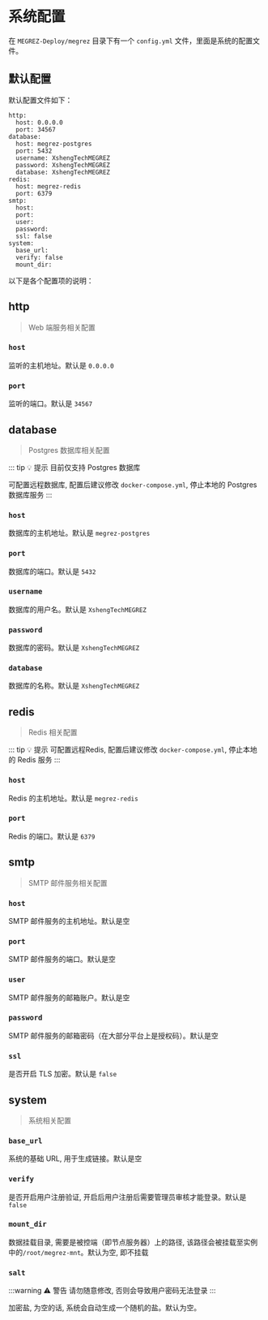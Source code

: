 # 系统配置

在 `MEGREZ-Deploy/megrez` 目录下有一个 `config.yml` 文件，里面是系统的配置文件。

## 默认配置

默认配置文件如下：

```yaml:line-numbers
http:
  host: 0.0.0.0
  port: 34567
database:
  host: megrez-postgres
  port: 5432
  username: XshengTechMEGREZ
  password: XshengTechMEGREZ
  database: XshengTechMEGREZ
redis:
  host: megrez-redis
  port: 6379
smtp:
  host:
  port:
  user:
  password:
  ssl: false
system:
  base_url: 
  verify: false
  mount_dir: 

```

以下是各个配置项的说明：

## http

> Web 端服务相关配置

### `host`

监听的主机地址。默认是 `0.0.0.0`

### `port`

监听的端口。默认是 `34567`

## database

> Postgres 数据库相关配置

::: tip 💡 提示
目前仅支持 Postgres 数据库

可配置远程数据库, 配置后建议修改 `docker-compose.yml`, 停止本地的 Postgres 数据库服务
:::

### `host`

数据库的主机地址。默认是 `megrez-postgres`

### `port`

数据库的端口。默认是 `5432`

### `username`

数据库的用户名。默认是 `XshengTechMEGREZ`

### `password`

数据库的密码。默认是 `XshengTechMEGREZ`

### `database`

数据库的名称。默认是 `XshengTechMEGREZ`

## redis

> Redis 相关配置

::: tip 💡 提示
可配置远程Redis, 配置后建议修改 `docker-compose.yml`, 停止本地的 Redis 服务
:::

### `host`

Redis 的主机地址。默认是 `megrez-redis`

### `port`

Redis 的端口。默认是 `6379`

## smtp

> SMTP 邮件服务相关配置

### `host`

SMTP 邮件服务的主机地址。默认是空

### `port`

SMTP 邮件服务的端口。默认是空

### `user`

SMTP 邮件服务的邮箱账户。默认是空

### `password`

SMTP 邮件服务的邮箱密码（在大部分平台上是授权码）。默认是空

### `ssl`

是否开启 TLS 加密。默认是 `false`

## system

> 系统相关配置

### `base_url`

系统的基础 URL, 用于生成链接。默认是空

### `verify`

是否开启用户注册验证, 开启后用户注册后需要管理员审核才能登录。默认是 `false`

### `mount_dir`

数据挂载目录, 需要是被控端（即节点服务器）上的路径, 该路径会被挂载至实例中的`/root/megrez-mnt`。默认为空, 即不挂载

### `salt`

:::warning ⚠️ 警告
请勿随意修改, 否则会导致用户密码无法登录
:::

加密盐, 为空的话, 系统会自动生成一个随机的盐。默认为空。

